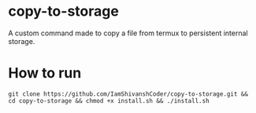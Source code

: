 # copy-to-storage
A custom command made to copy a file from termux to persistent internal storage.

# How to run
```
git clone https://github.com/IamShivanshCoder/copy-to-storage.git && cd copy-to-storage && chmod +x install.sh && ./install.sh
```
